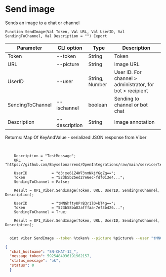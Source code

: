 ﻿---
sidebar_position: 2
---

# Send image
 Sends an image to a chat or channel



`Function SendImage(Val Token, Val URL, Val UserID, Val SendingToChannel, Val Description = "") Export`

  | Parameter | CLI option | Type | Description |
  |-|-|-|-|
  | Token | --token | String | Token |
  | URL | --picture | String | Image URL |
  | UserID | --user | String, Number | User ID. For channel > administrator, for bot > recipient |
  | SendingToChannel | --ischannel | boolean | Sending to channel or bot chat |
  | Description | --description | String | Image annotation |

  
  Returns:  Map Of KeyAndValue - serialized JSON response from Viber

<br/>




```bsl title="Code example"
    Description = "TestMessage";
    URL         = "https://github.com/Bayselonarrend/OpenIntegrations/raw/main/service/test_data/picture.jpg";

    UserID           = "d3jxe61Z4W73nmNkjYGgZg==";
    Token            = "523b5b25ed27e6ec-fdf013e4...";
    SendingToChannel = False;

    Result = OPI_Viber.SendImage(Token, URL, UserID, SendingToChannel, Description);

    UserID           = "tMNGhftyUPrB3r1lD+bT4g==";
    Token            = "523b58ba82afffaa-7ef3b426...";
    SendingToChannel = True;

    Result = OPI_Viber.SendImage(Token, URL, UserID, SendingToChannel, Description);
```



```sh title="CLI command example"
    
  oint viber SendImage --token %token% --picture %picture% --user "tMNGh111111111D+bT4g" --ischannel %ischannel% --description %description%

```

```json title="Result"
{
  "chat_hostname": "SN-CHAT-12_",
  "message_token": 5925484936191962157,
  "status_message": "ok",
  "status": 0
  }
```
